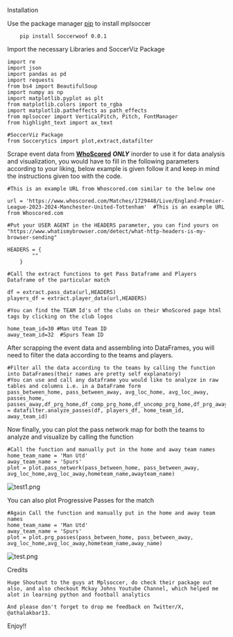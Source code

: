 Installation

Use the package manager [pip](pypi.org) to install mplsoccer
        
        pip install Soccerwoof 0.0.1

Import the necessary Libraries and SoccerViz Package
    
    import re
    import json
    import pandas as pd
    import requests
    from bs4 import BeautifulSoup
    import numpy as np
    import matplotlib.pyplot as plt
    from matplotlib.colors import to_rgba
    import matplotlib.patheffects as path_effects
    from mplsoccer import VerticalPitch, Pitch, FontManager
    from highlight_text import ax_text
    
    #SoccerViz Package
    from Soccerytics import plot,extract,datafilter

Scrape event data from **[WhoScored](whoscored.com)** **_ONLY_** inorder to use it for data analysis and visualization, you would have to fill in the following parameters according to
your liking, below example is given follow it and keep in mind the instructions given too with the code.
    
    
    #This is an example URL from Whoscored.com similar to the below one
    
    url = 'https://www.whoscored.com/Matches/1729448/Live/England-Premier-League-2023-2024-Manchester-United-Tottenham'  #This is an example URL from Whoscored.com
    
    #Put your USER AGENT in the HEADERS parameter, you can find yours on "https://www.whatismybrowser.com/detect/what-http-headers-is-my-browser-sending"
    
    HEADERS = {
            ""
        }

    #Call the extract functions to get Pass Dataframe and Players Dataframe of the particular match
    
    df = extract.pass_data(url,HEADERS)
    players_df = extract.player_data(url,HEADERS)
    
    #You can find the TEAM Id's of the clubs on their WhoScored page html tags by clicking on the club logos
    
    home_team_id=30 #Man Utd Team ID
    away_team_id=32  #Spurs Team ID

After scrapping the event data and assembling into DataFrames, you will need to filter the data according to the teams and players.

    #Filter all the data according to the teams by calling the function into DataFrames(their names are pretty self explanatory)
    #You can use and call any dataframe you would like to analyze in raw tables and columns i.e. in a DataFrame form
    pass_between_home, pass_between_away, avg_loc_home, avg_loc_away, passes_home, passes_away,df_prg_home,df_comp_prg_home,df_uncomp_prg_home,df_prg_away,df_comp_prg_away,df_uncomp_prg_away = datafilter.analyze_passes(df, players_df, home_team_id, away_team_id)

Now finally, you can plot the pass network map for both the teams to analyze and visualize by calling the function

    #Call the function and manually put in the home and away team names
    home_team_name = 'Man Utd'
    away_team_name = 'Spurs'
    plot = plot.pass_network(pass_between_home, pass_between_away, avg_loc_home,avg_loc_away,hometeam_name,awayteam_name)
    
![test1.png](Soccerytics%2Ftest1.png)

You can also plot Progressive Passes for the match
   
    #Again Call the function and manually put in the home and away team names
    home_team_name = 'Man Utd'
    away_team_name = 'Spurs'
    plot = plot.prg_passes(pass_between_home, pass_between_away, avg_loc_home,avg_loc_away,hometeam_name,away_name)
![test.png](Soccerytics%2Ftest.png)

Credits
    
    Huge Shoutout to the guys at Mplsoccer, do check their package out also, and also checkout Mckay Johns Youtube Channel, which helped me alot in learning python and football analytics
    
    And please don't forget to drop me feedback on Twitter/X, @athalakbar13.

Enjoy!!

    
